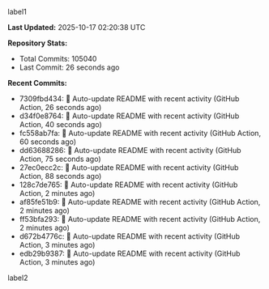 
label1 
<!-- ACTIVITY_START -->
**Last Updated:** 2025-10-17 02:20:38 UTC

**Repository Stats:**
- Total Commits: 105040
- Last Commit: 26 seconds ago

**Recent Commits:**
- 7309fbd434: 🤖 Auto-update README with recent activity (GitHub Action, 26 seconds ago)
- d34f0e8764: 🤖 Auto-update README with recent activity (GitHub Action, 40 seconds ago)
- fc558ab7fa: 🤖 Auto-update README with recent activity (GitHub Action, 60 seconds ago)
- dd63688286: 🤖 Auto-update README with recent activity (GitHub Action, 75 seconds ago)
- 27ec0ecc2c: 🤖 Auto-update README with recent activity (GitHub Action, 88 seconds ago)
- 128c7de765: 🤖 Auto-update README with recent activity (GitHub Action, 2 minutes ago)
- af85fe51b9: 🤖 Auto-update README with recent activity (GitHub Action, 2 minutes ago)
- ff53bfa293: 🤖 Auto-update README with recent activity (GitHub Action, 2 minutes ago)
- d672b4776c: 🤖 Auto-update README with recent activity (GitHub Action, 3 minutes ago)
- edb29b9387: 🤖 Auto-update README with recent activity (GitHub Action, 3 minutes ago)
<!-- ACTIVITY_END -->

label2
